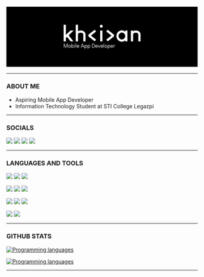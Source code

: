 [![@khiancarasicas](https://raw.githubusercontent.com/khiancarasicas/khiancarasicas/main/media/banner.jpg)](https://khiancarasicas.github.io/)

----------------------------

### ABOUT ME
- Aspiring Mobile App Developer
- Information Technology Student at STI College Legazpi

----------------------------

### SOCIALS
<a href="https://www.instagram.com/khiancarasicas"><img src="https://img.shields.io/badge/INSTAGRAM-000?style=for-the-badge&logo=instagram&logoColor=fff"></a> <a href="https://www.facebook.com/khiancarasicas"><img src="https://img.shields.io/badge/FACEBOOK-000?style=for-the-badge&logo=facebook&logoColor=fff"></a> <a href="https://www.tiktok.com/@.khncrscs"><img src="https://img.shields.io/badge/TIKTOK-000?style=for-the-badge&logo=tiktok&logoColor=fff"></a> <a href="https://ph.linkedin.com/in/khiancarasicas"><img src="https://img.shields.io/badge/LINKEDIN-000?style=for-the-badge&logo=linkedin&logoColor=fff"></a>

----------------------------

[//]: <> (Credits: khiancarasicas)
[//]: <> (Credits: Last edited on: Feb 07, 2024)
### LANGUAGES AND TOOLS
<a href="#"><img src="https://img.shields.io/badge/JAVA-000?style=for-the-badge&logo=android&logoColor=fff"></a> <a href="#"><img src="https://img.shields.io/badge/HTML5-000?style=for-the-badge&logo=html5&logoColor=ffffff&link=%23"></a> <a href="#"><img src="https://img.shields.io/badge/CSS3-000?style=for-the-badge&logo=css3&logoColor=ffffff&link=%23"></a>

<a href="#"><img src="https://img.shields.io/badge/GITHUB-000?style=for-the-badge&logo=github&logoColor=ffffff&link=%23"></a> <a href="#"><img src="https://img.shields.io/badge/FIREBASE-000?style=for-the-badge&logo=firebase&logoColor=fff"></a> <a href="#"><img src="https://img.shields.io/badge/MYSQL-000?style=for-the-badge&logo=mysql&logoColor=ffffff&link=%23"></a>

<a href="#"><img src="https://img.shields.io/badge/ANDROID%20STUDIO-000?style=for-the-badge&logo=androidstudio&logoColor=fff"></a> <a href="#"><img src="https://img.shields.io/badge/NETBEANS-000?style=for-the-badge&logo=apachenetbeanside&logoColor=ffffff&link=%23"></a> <a href="#"><img src="https://img.shields.io/badge/VISUAL%20STUDIO%20CODE-000?style=for-the-badge&logo=visualstudiocode&logoColor=ffffff&link=%23"></a>

<a href="#"><img src="https://img.shields.io/badge/CANVA-000?style=for-the-badge&logo=canva&logoColor=ffffff&link=%23"></a> <a href="#"><img src="https://img.shields.io/badge/FIGMA-000?style=for-the-badge&logo=figma&logoColor=ffffff&link=%23"></a>

----------------------------

### GITHUB STATS

[![Programming languages](https://github-readme-stats.vercel.app/api/top-langs/?username=khiancarasicas&theme=transparent)](https://github.com/khiancarasicas)

[![Programming languages](https://github-readme-stats.vercel.app/api?username=khiancarasicas&show_icons=true&theme=transparent)](https://github.com/khiancarasicas)

----------------------------

